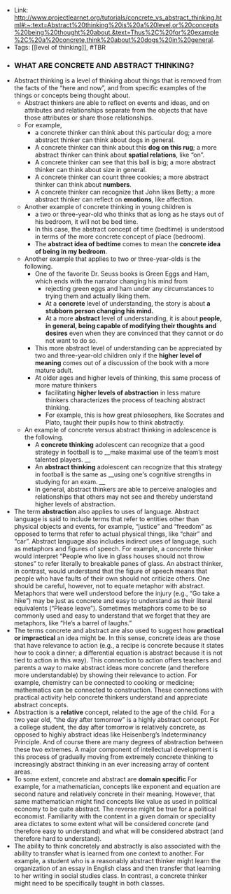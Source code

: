 - Link: http://www.projectlearnet.org/tutorials/concrete_vs_abstract_thinking.html#:~:text=Abstract%20thinking%20is%20a%20level,or%20concepts%20being%20thought%20about.&text=Thus%2C%20for%20example%2C%20a%20concrete,think%20about%20dogs%20in%20general.
- Tags: [[level of thinking]], #TBR
- ### **WHAT ARE CONCRETE AND ABSTRACT THINKING?**
- Abstract thinking is a level of thinking about things that is removed from the facts of the “here and now”, and from specific examples of the things or concepts being thought about. 
    - Abstract thinkers are able to reflect on events and ideas, and on attributes and relationships separate from the objects that have those attributes or share those relationships. 
    - For example, 
        - a concrete thinker can think about this particular dog; a more abstract thinker can think about dogs in general. 
        - A concrete thinker can think about this __dog on this rug__; a more abstract thinker can think about __spatial relations__, like “on”. 
        - A concrete thinker can see that this ball is big; a more abstract thinker can think about size in general. 
        - A concrete thinker can count three cookies; a more abstract thinker can think about __numbers__. 
        - A concrete thinker can recognize that John likes Betty; a more abstract thinker can reflect on __emotions__, like affection.
    - Another example of concrete thinking in young children is 
        - a two or three-year-old who thinks that as long as he stays out of his bedroom, it will not be bed time. 
        - In this case, the abstract concept of time (bedtime) is understood in terms of the more concrete concept of place (bedroom). 
        - The __abstract idea of bedtime__ comes to mean the __concrete idea of being in my bedroom__.
    - Another example that applies to two or three-year-olds is the following.
        -  One of the favorite Dr. Seuss books is Green Eggs and Ham, which ends with the narrator changing his mind from 
            - rejecting green eggs and ham under any circumstances to trying them and actually liking them. 
            - At a __concrete__ level of understanding, the story is about __a stubborn person changing his mind.__ 
            - At a more __abstract__ level of understanding, it is about __people, in general, being capable of modifying their thoughts and desires__ even when they are convinced that they cannot or do not want to do so. 
        - This more abstract level of understanding can be appreciated by two and three-year-old children only if the __higher level of meaning__ comes out of a discussion of the book with a more mature adult. 
        - At older ages and higher levels of thinking, this same process of more mature thinkers
            -  facilitating __higher levels of abstraction__ in less mature thinkers characterizes the process of teaching abstract thinking. 
            - For example, this is how great philosophers, like Socrates and Plato, taught their pupils how to think abstractly.
    - An example of concrete versus abstract thinking in adolescence is the following. 
        - A __concrete thinking__ adolescent can recognize that a good strategy in football is to __make maximal use of the team’s most talented players. __
        - An __abstract thinking__ adolescent can recognize that this strategy in football is the same as __using one's cognitive strengths in studying for an exam. __
        - In general, abstract thinkers are able to perceive analogies and relationships that others may not see and thereby understand higher levels of abstraction.
- The term __abstraction__ also applies to uses of language. Abstract language is said to include terms that refer to entities other than physical objects and events, for example, “justice” and “freedom” as opposed to terms that refer to actual physical things, like “chair” and “car”. Abstract language also includes indirect uses of language, such as metaphors and figures of speech. For example, a concrete thinker would interpret “People who live in glass houses should not throw stones” to refer literally to breakable panes of glass. An abstract thinker, in contrast, would understand that the figure of speech means that people who have faults of their own should not criticize others. One should be careful, however, not to equate metaphor with abstract. Metaphors that were well understood before the injury (e.g., “Go take a hike”) may be just as concrete and easy to understand as their literal equivalents (“Please leave”). Sometimes metaphors come to be so commonly used and easy to understand that we forget that they are metaphors, like “He’s a barrel of laughs.”
- The terms concrete and abstract are also used to suggest how __practical or impractical__ an idea might be. In this sense, concrete ideas are those that have relevance to action (e.g., a recipe is concrete because it states how to cook a dinner; a differential equation is abstract because it is not tied to action in this way). This connection to action offers teachers and parents a way to make abstract ideas more concrete (and therefore more understandable) by showing their relevance to action. For example, chemistry can be connected to cooking or medicine; mathematics can be connected to construction. These connections with practical activity help concrete thinkers understand and appreciate abstract concepts.
- Abstraction is a __relative__ concept, related to the age of the child. For a two year old, “the day after tomorrow” is a highly abstract concept. For a college student, the day after tomorrow is relatively concrete, as opposed to highly abstract ideas like Heisenberg’s Indeterminancy Principle. And of course there are many degrees of abstraction between these two extremes. A major component of intellectual development is this process of gradually moving from extremely concrete thinking to increasingly abstract thinking in an ever increasing array of content areas.
- To some extent, concrete and abstract are __domain specific__ For example, for a mathematician, concepts like exponent and equation are second nature and relatively concrete in their meaning. However, that same mathematician might find concepts like value as used in political economy to be quite abstract. The reverse might be true for a political economist. Familiarity with the content in a given domain or speciality area dictates to some extent what will be considered concrete (and therefore easy to understand) and what will be considered abstract (and therefore hard to understand).
- The ability to think concretely and abstractly is also associated with the ability to transfer what is learned from one context to another. For example, a student who is a reasonably abstract thinker might learn the organization of an essay in English class and then transfer that learning to her writing in social studies class. In contrast, a concrete thinker might need to be specifically taught in both classes.
